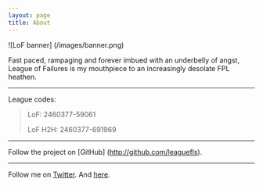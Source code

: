 ```yaml
---
layout: page
title: About
---
```


![LoF banner] (/images/banner.png)

Fast paced, rampaging and forever imbued with an underbelly of angst, League of Failures is my mouthpiece to an increasingly desolate FPL heathen.

---

League codes:

> LoF: 2460377-59061 
>
> LoF H2H: 2460377-691969

---

Follow the project on [GitHub] (http://github.com/leaguefls).

---

Follow me on [Twitter](http://twitter.com/kigened). And [here](http://kigened.github.io).


